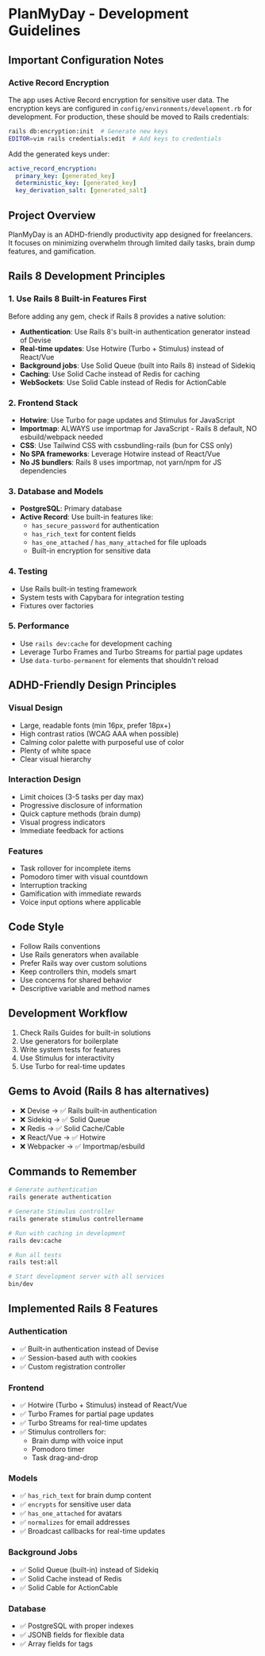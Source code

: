 # PlanMyDay - Development Guidelines

## Important Configuration Notes

### Active Record Encryption
The app uses Active Record encryption for sensitive user data. The encryption keys are configured in `config/environments/development.rb` for development. For production, these should be moved to Rails credentials:

```bash
rails db:encryption:init  # Generate new keys
EDITOR=vim rails credentials:edit  # Add keys to credentials
```

Add the generated keys under:
```yaml
active_record_encryption:
  primary_key: [generated_key]
  deterministic_key: [generated_key]
  key_derivation_salt: [generated_salt]
```

## Project Overview
PlanMyDay is an ADHD-friendly productivity app designed for freelancers. It focuses on minimizing overwhelm through limited daily tasks, brain dump features, and gamification.

## Rails 8 Development Principles

### 1. Use Rails 8 Built-in Features First
Before adding any gem, check if Rails 8 provides a native solution:
- **Authentication**: Use Rails 8's built-in authentication generator instead of Devise
- **Real-time updates**: Use Hotwire (Turbo + Stimulus) instead of React/Vue
- **Background jobs**: Use Solid Queue (built into Rails 8) instead of Sidekiq
- **Caching**: Use Solid Cache instead of Redis for caching
- **WebSockets**: Use Solid Cable instead of Redis for ActionCable

### 2. Frontend Stack
- **Hotwire**: Use Turbo for page updates and Stimulus for JavaScript
- **Importmap**: ALWAYS use importmap for JavaScript - Rails 8 default, NO esbuild/webpack needed
- **CSS**: Use Tailwind CSS with cssbundling-rails (bun for CSS only)
- **No SPA frameworks**: Leverage Hotwire instead of React/Vue
- **No JS bundlers**: Rails 8 uses importmap, not yarn/npm for JS dependencies

### 3. Database and Models
- **PostgreSQL**: Primary database
- **Active Record**: Use built-in features like:
  - `has_secure_password` for authentication
  - `has_rich_text` for content fields
  - `has_one_attached` / `has_many_attached` for file uploads
  - Built-in encryption for sensitive data

### 4. Testing
- Use Rails built-in testing framework
- System tests with Capybara for integration testing
- Fixtures over factories

### 5. Performance
- Use `rails dev:cache` for development caching
- Leverage Turbo Frames and Turbo Streams for partial page updates
- Use `data-turbo-permanent` for elements that shouldn't reload

## ADHD-Friendly Design Principles

### Visual Design
- Large, readable fonts (min 16px, prefer 18px+)
- High contrast ratios (WCAG AAA when possible)
- Calming color palette with purposeful use of color
- Plenty of white space
- Clear visual hierarchy

### Interaction Design
- Limit choices (3-5 tasks per day max)
- Progressive disclosure of information
- Quick capture methods (brain dump)
- Visual progress indicators
- Immediate feedback for actions

### Features
- Task rollover for incomplete items
- Pomodoro timer with visual countdown
- Interruption tracking
- Gamification with immediate rewards
- Voice input options where applicable

## Code Style
- Follow Rails conventions
- Use Rails generators when available
- Prefer Rails way over custom solutions
- Keep controllers thin, models smart
- Use concerns for shared behavior
- Descriptive variable and method names

## Development Workflow
1. Check Rails Guides for built-in solutions
2. Use generators for boilerplate
3. Write system tests for features
4. Use Stimulus for interactivity
5. Use Turbo for real-time updates

## Gems to Avoid (Rails 8 has alternatives)
- ❌ Devise → ✅ Rails built-in authentication
- ❌ Sidekiq → ✅ Solid Queue
- ❌ Redis → ✅ Solid Cache/Cable
- ❌ React/Vue → ✅ Hotwire
- ❌ Webpacker → ✅ Importmap/esbuild

## Commands to Remember
```bash
# Generate authentication
rails generate authentication

# Generate Stimulus controller
rails generate stimulus controllername

# Run with caching in development
rails dev:cache

# Run all tests
rails test:all

# Start development server with all services
bin/dev
```

## Implemented Rails 8 Features

### Authentication
- ✅ Built-in authentication instead of Devise
- ✅ Session-based auth with cookies
- ✅ Custom registration controller

### Frontend
- ✅ Hotwire (Turbo + Stimulus) instead of React/Vue
- ✅ Turbo Frames for partial page updates
- ✅ Turbo Streams for real-time updates
- ✅ Stimulus controllers for:
  - Brain dump with voice input
  - Pomodoro timer
  - Task drag-and-drop

### Models
- ✅ `has_rich_text` for brain dump content
- ✅ `encrypts` for sensitive user data
- ✅ `has_one_attached` for avatars
- ✅ `normalizes` for email addresses
- ✅ Broadcast callbacks for real-time updates

### Background Jobs
- ✅ Solid Queue (built-in) instead of Sidekiq
- ✅ Solid Cache instead of Redis
- ✅ Solid Cable for ActionCable

### Database
- ✅ PostgreSQL with proper indexes
- ✅ JSONB fields for flexible data
- ✅ Array fields for tags